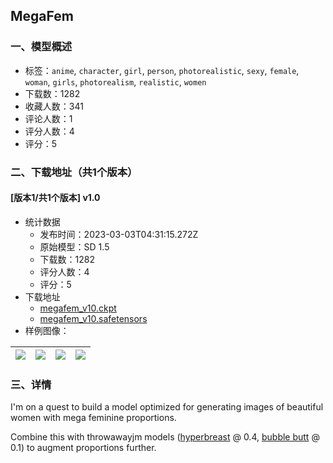 ## MegaFem
### 一、模型概述

- 标签：`anime`, `character`, `girl`, `person`, `photorealistic`, `sexy`, `female`, `woman`, `girls`, `photorealism`, `realistic`, `women`
- 下载数：1282
- 收藏人数：341
- 评论人数：1
- 评分人数：4
- 评分：5

### 二、下载地址（共1个版本）

#### [版本1/共1个版本] v1.0

- 统计数据
  - 发布时间：2023-03-03T04:31:15.272Z
  - 原始模型：SD 1.5
  - 下载数：1282
  - 评分人数：4
  - 评分：5
- 下载地址
  - [megafem_v10.ckpt](https://civitai.com/api/download/models/10181?type=Model&format=PickleTensor&size=full&fp=fp16)
  - [megafem_v10.safetensors](https://civitai.com/api/download/models/10181)
- 样例图像：

| <img src="https://image.civitai.com/xG1nkqKTMzGDvpLrqFT7WA/b650f4a3-06e6-435e-10ed-986321118800/width=450/99524.jpeg" /> | <img src="https://image.civitai.com/xG1nkqKTMzGDvpLrqFT7WA/8408a70f-5b7a-4832-cb48-4bed05b77000/width=450/99525.jpeg" /> | <img src="https://image.civitai.com/xG1nkqKTMzGDvpLrqFT7WA/2445f636-32ad-48f9-79cd-194165a0e900/width=450/99527.jpeg" /> | <img src="https://image.civitai.com/xG1nkqKTMzGDvpLrqFT7WA/2c0049d2-62aa-40ab-2b45-3fed24a29f00/width=450/99530.jpeg" /> |
| ---- | ---- | ---- | ---- |


### 三、详情
<p>I'm on a quest to build a model optimized for generating images of beautiful women with mega feminine proportions.</p><p>Combine this with throwawayjm models (<a target="_blank" rel="ugc" href="https://civitai.com/models/1178/hyperbreasts">hyperbreast</a> @ 0.4, <a target="_blank" rel="ugc" href="https://civitai.com/models/5141/bubble-butt">bubble butt</a> @ 0.1) to augment proportions further.</p>